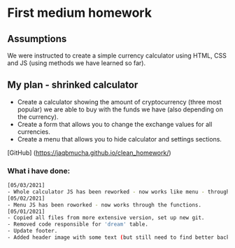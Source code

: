 # First medium homework
## Assumptions
We were instructed to create a simple currency calculator using HTML, CSS and JS (using methods we have learned so far).

## My plan - shrinked calculator
- Create a calculator showing the amount of cryptocurrency (three most popular) we are able to buy with the funds we have (also depending on the currency).
- Create a form that allows you to change the exchange values for all currencies.
- Create a menu that allows you to hide calculator and settings sections.

[GitHub] (https://jaqbmucha.github.io/clean_homework/)


### What i have done:
```sh
[05/03/2021]
- Whole calculator JS has been reworked - now works like menu - through the functions.
[05/02/2021]
- Menu JS has been roworked - now works through the functions.
[05/01/2021] 
- Copied all files from more extensive version, set up new git.
- Removed code responsible for 'dream' table.
- Update footer.
- Added header image with some text (but still need to find better background image).
```
